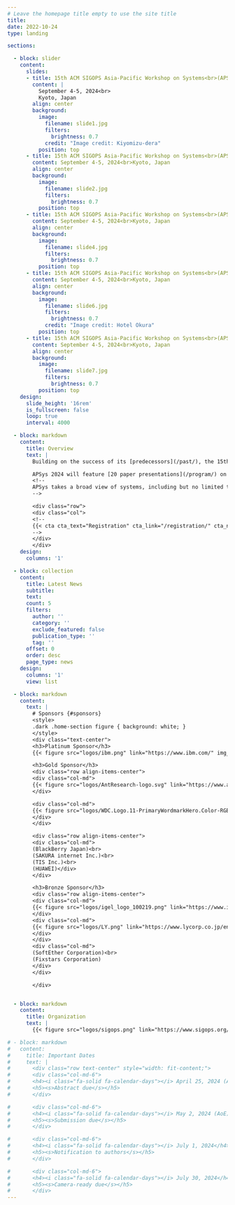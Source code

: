 ```yaml
---
# Leave the homepage title empty to use the site title
title:
date: 2022-10-24
type: landing

sections:

  - block: slider
    content:
      slides:
      - title: 15th ACM SIGOPS Asia-Pacific Workshop on Systems<br>(APSys 2024)
        content: |
          September 4-5, 2024<br>
          Kyoto, Japan
        align: center
        background:
          image:
            filename: slide1.jpg
            filters:
              brightness: 0.7
            credit: "Image credit: Kiyomizu-dera"
          position: top
      - title: 15th ACM SIGOPS Asia-Pacific Workshop on Systems<br>(APSys 2024)
        content: September 4-5, 2024<br>Kyoto, Japan
        align: center
        background:
          image:
            filename: slide2.jpg
            filters:
              brightness: 0.7
          position: top
      - title: 15th ACM SIGOPS Asia-Pacific Workshop on Systems<br>(APSys 2024)
        content: September 4-5, 2024<br>Kyoto, Japan
        align: center
        background:
          image:
            filename: slide4.jpg
            filters:
              brightness: 0.7
          position: top
      - title: 15th ACM SIGOPS Asia-Pacific Workshop on Systems<br>(APSys 2024)
        content: September 4-5, 2024<br>Kyoto, Japan
        align: center
        background:
          image:
            filename: slide6.jpg
            filters:
              brightness: 0.7
            credit: "Image credit: Hotel Okura"
          position: top
      - title: 15th ACM SIGOPS Asia-Pacific Workshop on Systems<br>(APSys 2024)
        content: September 4-5, 2024<br>Kyoto, Japan
        align: center
        background:
          image:
            filename: slide7.jpg
            filters:
              brightness: 0.7
          position: top
    design:
      slide_height: '16rem'
      is_fullscreen: false
      loop: true
      interval: 4000

  - block: markdown
    content:
      title: Overview
      text: |
        Building on the success of its [predecessors](/past/), the 15th ACM SIGOPS Asia-Pacific Workshop on Systems (APSys 2024) will continue to be a lively forum for systems researchers and practitioners across the world to meet, interact, and collaborate with their peers from the Asia/Pacific region. APSys 2024 will be held in Kyoto, Japan on September 4-5, 2024.

        APSys 2024 will feature [20 paper presentations](/program/) on memory, kernel, migration, networking, AI, edge & cloud, and concurrency, as well as [29 poster presentations](/posters/). In addition, [11 companies](#sponsors) generously sponsor APSys 2024!
        <!--
        APSys takes a broad view of systems, including but no limited to: operating systems, virtualization, file and storage systems, networked systems, mobile systems, embedded and IoT systems, cloud computing and data centers, edge computing, big data systems, distributed systems, green and sustainable computing, debugging/testing/verification, measurement/monitoring/modeling, reliability/scalability/fault tolerance, security and privacy, systems for machine learning, machine learning for systems, hardware and software interaction, experience with deployed systems, and blockchain and cryptocurrency systems.
        -->

        <div class="row">
        <div class="col">
        <!--
        {{< cta cta_text="Registration" cta_link="/registration/" cta_new_tab="false" >}}
        -->
        </div>
        </div>
    design:
      columns: '1'

  - block: collection
    content:
      title: Latest News
      subtitle:
      text:
      count: 5
      filters:
        author: ''
        category: ''
        exclude_featured: false
        publication_type: ''
        tag: ''
      offset: 0
      order: desc
      page_type: news
    design:
      columns: '1'
      view: list

  - block: markdown
    content:
      text: |
        # Sponsors {#sponsors}
        <style>
        .dark .home-section figure { background: white; }
        </style>
        <div class="text-center">
        <h3>Platinum Sponsor</h3>
        {{< figure src="logos/ibm.png" link="https://www.ibm.com/" img_class="p-4 mx-auto d-block" width="300" >}}

        <h3>Gold Sponsor</h3>
        <div class="row align-items-center">
        <div class="col-md">
        {{< figure src="logos/AntResearch-logo.svg" link="https://www.antgroup.com/en/" img_class="p-4 mx-auto d-block" width="300" >}}
        </div>

        <div class="col-md">
        {{< figure src="logos/WDC.Logo.11-PrimaryWordmarkHero.Color-RGB.WW.052622.svg" link="https://www.westerndigital.com/" img_class="mx-auto d-block" width="300" >}}
        </div>
        </div>

        <div class="row align-items-center">
        <div class="col-md">
        (BlackBerry Japan)<br>
        (SAKURA internet Inc.)<br>
        (TIS Inc.)<br>
        (HUAWEI)</div>
        </div>

        <h3>Bronze Sponsor</h3>
        <div class="row align-items-center">
        <div class="col-md">
        {{< figure src="logos/igel_logo_100219.png" link="https://www.igel.co.jp/en/" img_class="mx-auto d-block" width="150">}}
        </div>
        <div class="col-md">
        {{< figure src="logos/LY.png" link="https://www.lycorp.co.jp/en/" img_class="p-5 mx-auto d-block" width="165">}}
        </div>
        </div>
        <div class="col-md">
        (SoftEther Corporation)<br>
        (Fixstars Corporation)
        </div>
        </div>

        </div>


  - block: markdown
    content:
      title: Organization
      text: |
        {{< figure src="logos/sigops.png" link="https://www.sigops.org/" img_class="mx-auto d-block" width="200">}}

# - block: markdown
#   content:
#     title: Important Dates
#     text: |
#       <div class="row text-center" style="width: fit-content;">
#       <div class="col-md-6">
#       <h4><i class="fa-solid fa-calendar-days"></i> April 25, 2024 (AoE)</h4>
#       <h5><s>Abstract due</s></h5>
#       </div>

#       <div class="col-md-6">
#       <h4><i class="fa-solid fa-calendar-days"></i> May 2, 2024 (AoE)</h4>
#       <h5><s>Submission due</s></h5>
#       </div>

#       <div class="col-md-6">
#       <h4><i class="fa-solid fa-calendar-days"></i> July 1, 2024</h4>
#       <h5><s>Notification to authors</s></h5>
#       </div>

#       <div class="col-md-6">
#       <h4><i class="fa-solid fa-calendar-days"></i> July 30, 2024</h4>
#       <h5><s>Camera-ready due</s></h5>
#       </div>
---
```

